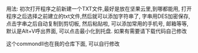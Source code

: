 用法: 初次打开程序之前新建一个TXT文件,最好是放在坚果云里,到哪都能用, 打开程序之后选择之前建立的txt文件,然后就可以添加字符串了, 字串用DES加密保存, 点击字串之后自动复制到剪切板, 然后粘贴啦, 可以添加常用的手机号, 邮箱等等, 默认是Alt+V呼出界面, 可以点击最小化到托盘. 如果有需要请下载代码自己修改


这个commondll也在我的仓库下面, 可以自行修改
